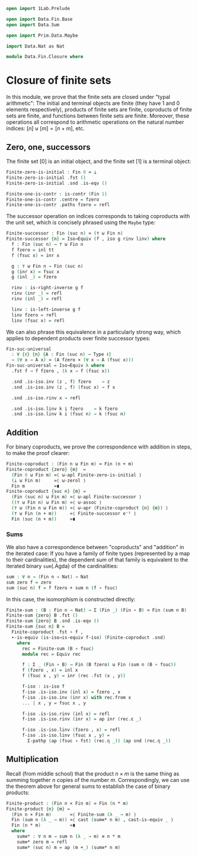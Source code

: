 ```agda
open import 1Lab.Prelude

open import Data.Fin.Base
open import Data.Sum

open import Prim.Data.Maybe

import Data.Nat as Nat

module Data.Fin.Closure where
```

<!--
```agda
private variable
  ℓ : Level
  A B C : Type ℓ
  k l m n : Nat
```
-->

# Closure of finite sets

In this module, we prove that the finite sets are closed under "typal
arithmetic": The initial and terminal objects are finite (they have 1
and 0 elements respectively), products of finite sets are finite,
coproducts of finite sets are finite, and functions between finite sets
are finite. Moreover, these operations all correspond to arithmetic
operations on the natural number indices: $[n] \uplus [m] = [n + m]$,
etc.

## Zero, one, successors

The finite set $[0]$ is an initial object, and the finite set $[1]$ is a
terminal object:

```agda
Finite-zero-is-initial : Fin 0 ≃ ⊥
Finite-zero-is-initial .fst ()
Finite-zero-is-initial .snd .is-eqv ()

Finite-one-is-contr : is-contr (Fin 1)
Finite-one-is-contr .centre = fzero
Finite-one-is-contr .paths fzero = refl
```

The successor operation on indices corresponds to taking coproducts with
the unit set, which is concisely phrased using the `Maybe` type:

```agda
Finite-successor : Fin (suc n) ≃ (⊤ ⊎ Fin n)
Finite-successor {n} = Iso→Equiv (f , iso g rinv linv) where
  f : Fin (suc n) → ⊤ ⊎ Fin n
  f fzero = inl tt
  f (fsuc x) = inr x

  g : ⊤ ⊎ Fin n → Fin (suc n)
  g (inr x) = fsuc x
  g (inl _) = fzero

  rinv : is-right-inverse g f
  rinv (inr _) = refl
  rinv (inl _) = refl

  linv : is-left-inverse g f
  linv fzero = refl
  linv (fsuc x) = refl
```

We can also phrase this equivalence in a particularly strong way, which
applies to dependent products over finite successor types:

```agda
Fin-suc-universal
  : ∀ {ℓ} {n} {A : Fin (suc n) → Type ℓ}
  → (∀ x → A x) ≃ (A fzero × (∀ x → A (fsuc x)))
Fin-suc-universal = Iso→Equiv λ where
  .fst f → f fzero , (λ x → f (fsuc x))

  .snd .is-iso.inv (z , f) fzero    → z
  .snd .is-iso.inv (z , f) (fsuc x) → f x

  .snd .is-iso.rinv x → refl

  .snd .is-iso.linv k i fzero    → k fzero
  .snd .is-iso.linv k i (fsuc n) → k (fsuc n)
```

## Addition

For binary coproducts, we prove the correspondence with addition in
steps, to make the proof clearer:

```agda
Finite-coproduct : (Fin n ⊎ Fin m) ≃ Fin (n + m)
Finite-coproduct {zero} {m}  =
  (Fin 0 ⊎ Fin m) ≃⟨ ⊎-apl Finite-zero-is-initial ⟩
  (⊥ ⊎ Fin m)     ≃⟨ ⊎-zerol ⟩
  Fin m           ≃∎
Finite-coproduct {suc n} {m} =
  (Fin (suc n) ⊎ Fin m) ≃⟨ ⊎-apl Finite-successor ⟩
  ((⊤ ⊎ Fin n) ⊎ Fin m) ≃⟨ ⊎-assoc ⟩
  (⊤ ⊎ (Fin n ⊎ Fin m)) ≃⟨ ⊎-apr (Finite-coproduct {n} {m}) ⟩
  (⊤ ⊎ Fin (n + m))     ≃⟨ Finite-successor e⁻¹ ⟩
  Fin (suc (n + m))     ≃∎
```

### Sums

We also have a correspondence between "coproducts" and "addition" in the
iterated case: If you have a family of finite types (represented by a
map to their cardinalities), the dependent _sum_ of that family is
equivalent to the iterated binary `sum`{.Agda} of the cardinalities:

```agda
sum : ∀ n → (Fin n → Nat) → Nat
sum zero f = zero
sum (suc n) f = f fzero + sum n (f ∘ fsuc)
```

In this case, the isomorphism is constructed directly:

```agda
Finite-sum : (B : Fin n → Nat) → Σ (Fin _) (Fin ∘ B) ≃ Fin (sum n B)
Finite-sum {zero} B .fst ()
Finite-sum {zero} B .snd .is-eqv ()
Finite-sum {suc n} B =
  Finite-coproduct .fst ∘ f ,
  ∙-is-equiv (is-iso→is-equiv f-iso) (Finite-coproduct .snd)
    where
      rec = Finite-sum (B ∘ fsuc)
      module rec = Equiv rec

      f : Σ _ (Fin ∘ B) → Fin (B fzero) ⊎ Fin (sum n (B ∘ fsuc))
      f (fzero , x) = inl x
      f (fsuc x , y) = inr (rec .fst (x , y))

      f-iso : is-iso f
      f-iso .is-iso.inv (inl x) = fzero , x
      f-iso .is-iso.inv (inr x) with rec.from x
      ... | x , y = fsuc x , y

      f-iso .is-iso.rinv (inl x) = refl
      f-iso .is-iso.rinv (inr x) = ap inr (rec.ε _)

      f-iso .is-iso.linv (fzero , x) = refl
      f-iso .is-iso.linv (fsuc x , y) =
        Σ-pathp (ap (fsuc ∘ fst) (rec.η _)) (ap snd (rec.η _))
```

## Multiplication

Recall (from middle school) that the product $n \times m$ is the same
thing as summing together $n$ copies of the number $m$. Correspondingly,
we can use the theorem above for general sums to establish the case of
binary products:

```agda
Finite-product : (Fin n × Fin m) ≃ Fin (n * m)
Finite-product {n} {m} =
  (Fin n × Fin m)       ≃⟨ Finite-sum (λ _ → m) ⟩
  Fin (sum n (λ _ → m)) ≃⟨ cast (sum≡* n m) , cast-is-equiv _ ⟩
  Fin (n * m)           ≃∎
  where
    sum≡* : ∀ n m → sum n (λ _ → m) ≡ n * m
    sum≡* zero m = refl
    sum≡* (suc n) m = ap (m +_) (sum≡* n m)
```
